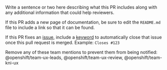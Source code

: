 Write a sentence or two here describing what this PR includes along with any additional information that could help reviewers.

If this PR adds a new page of documentation, be sure to edit the `README.md` file to include a link so that it can be found.

If this PR fixes an [issue](https://github.com/openshift/openshift-origin-design/issues), include a [keyword](https://help.github.com/en/articles/closing-issues-using-keywords) to automatically close that issue once this pull request is merged. Example: `Closes #123`

Remove any of these team mentions to prevent them from being notified:
@openshift/team-ux-leads, @openshift/team-ux-review, @openshift/team-kni-ux